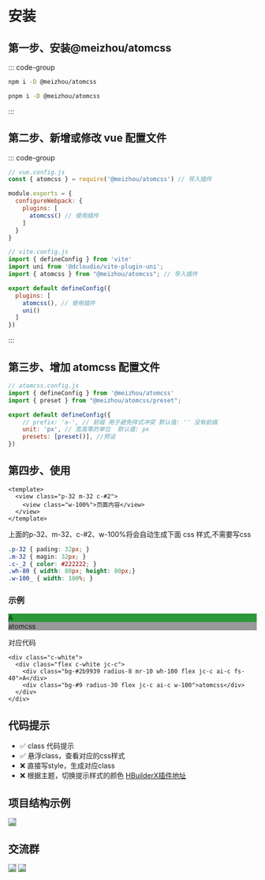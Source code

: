 # 安装
## 第一步、安装@meizhou/atomcss
::: code-group
```bash [npm]
npm i -D @meizhou/atomcss
```

```bash [pnpm]
pnpm i -D @meizhou/atomcss
```
:::
## 第二步、新增或修改 vue 配置文件
::: code-group
```js [vue2]
// vue.config.js
const { atomcss } = require('@meizhou/atomcss') // 导入插件

module.exports = {
  configureWebpack: {
    plugins: [
      atomcss() // 使用插件
    ]
  }
}
```

```js [vue3]
// vite.config.js
import { defineConfig } from 'vite'
import uni from '@dcloudio/vite-plugin-uni';
import { atomcss } from "@meizhou/atomcss"; // 导入插件

export default defineConfig({
  plugins: [
    atomcss(), // 使用插件
    uni()
  ]
})
```

:::
## 第三步、增加 atomcss 配置文件
```js
// atomcss.config.js
import { defineConfig } from '@meizhou/atomcss'
import { preset } from "@meizhou/atomcss/preset";

export default defineConfig({
    // prefix: 'a-', // 前缀 用于避免样式冲突 默认值: '' 没有前缀
    unit: 'px', // 宽高等的单位  默认值: px
    presets: [preset()], //预设 
})
```

## 第四步、使用


```vue
<template>
  <view class="p-32 m-32 c-#2">
    <view class="w-100%">页面内容</view>
  </view>
</template>
```
上面的p-32、m-32、c-#2、w-100%将会自动生成下面 css 样式,不需要写css
```css
.p-32 { pading: 32px; }
.m-32 { magin: 32px; }
.c-_2 { color: #222222; }
.wh-80 { width: 80px; height: 80px;}
.w-100_ { width: 100%; }
```
### 示例
<div class="a-c-white">
  <div class="a-flex a-c-white a-jc-c">
    <div class="a-bg-#2b9939  a-radius-8 a-wh-50 a-mr-10 a-flex a-jc-c a-ai-c a-fs-40"  style="background-color:#2b9939">A</div>
    <div class="a-bg-#9  a-flex  a-jc-c a-ai-c a-w-100 a-radius-30 a-mr-10" style="background-color:#999999">atomcss</div>
  </div>
</div>

对应代码

```vue
<div class="c-white">
  <div class="flex c-white jc-c">
    <div class="bg-#2b9939 radius-8 mr-10 wh-100 flex jc-c ai-c fs-40">A</div>
    <div class="bg-#9 radius-30 flex jc-c ai-c w-100">atomcss</div>
  </div>
</div>
```
## 代码提示
- ✅ class 代码提示
- ✅ 悬浮class，查看对应的css样式
- ❌ 直接写style，生成对应class
- ❌ 根据主题，切换提示样式的颜色
[HBuilderX插件地址](https://ext.dcloud.net.cn/plugin?id=14737)

## 项目结构示例
<img class="a-w-400" src="/1.png" style="background-color:#999999"> 

## 交流群
<div class="a-flex c-white a-jc-sa">
<img class="a-w-200" src="/1.jpg" style="background-color:#999999">
<img class="a-w-200" src="/2.jpg" style="background-color:#999999"> 
</div>

<script setup>
import { withBase, useData } from 'vitepress'

</script>
